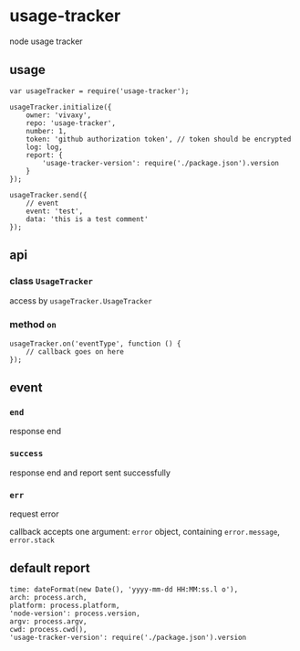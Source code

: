# usage-tracker

node usage tracker


## usage

```
var usageTracker = require('usage-tracker');

usageTracker.initialize({
    owner: 'vivaxy',
    repo: 'usage-tracker',
    number: 1,
    token: 'github authorization token', // token should be encrypted
    log: log,
    report: {
        'usage-tracker-version': require('./package.json').version
    }
});

usageTracker.send({
    // event
    event: 'test',
    data: 'this is a test comment'
});

```

## api

### class `UsageTracker`

access by `usageTracker.UsageTracker`

### method `on`

```
usageTracker.on('eventType', function () {
    // callback goes on here
});
```

## event

### `end`

response end

### `success`

response end and report sent successfully

### `err`

request error

callback accepts one argument: `error` object, containing `error.message`, `error.stack`

## default report

```
time: dateFormat(new Date(), 'yyyy-mm-dd HH:MM:ss.l o'),
arch: process.arch,
platform: process.platform,
'node-version': process.version,
argv: process.argv,
cwd: process.cwd(),
'usage-tracker-version': require('./package.json').version
```
